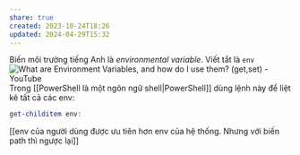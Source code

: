 ```yaml
---
share: true
created: 2023-10-24T18:26
updated: 2024-04-29T15:32
---
```

Biến môi trường tiếng Anh là *environmental variable*. Viết tắt là `env`
![What are Environment Variables, and how do I use them? (get,set) - YouTube](https://youtu.be/ADh_OFBfdEE?si=U30Tg6HS8hvzgCcv)
Trong [[PowerShell là một ngôn ngữ shell|PowerShell]] dùng lệnh này để liệt kê tất cả các env:
```PowerShell
get-childitem env:
```
[[env của người dùng được ưu tiên hơn env của hệ thống. Nhưng với biến path thì ngược lại]]